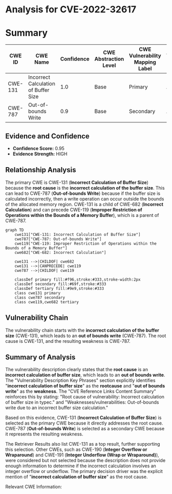 # Analysis for CVE-2022-32617

# Summary
| CWE ID | CWE Name | Confidence | CWE Abstraction Level | CWE Vulnerability Mapping Label | CWE-Vulnerability Mapping Notes |
|---|---|---|---|---|---|
| CWE-131 | Incorrect Calculation of Buffer Size | 1.0 | Base | Primary | Allowed |
| CWE-787 | Out-of-bounds Write | 0.9 | Base | Secondary | Allowed |

## Evidence and Confidence

*   **Confidence Score:** 0.95
*   **Evidence Strength:** HIGH

## Relationship Analysis
The primary CWE is CWE-131 (**Incorrect Calculation of Buffer Size**) because the **root cause** is the **incorrect calculation of the buffer size**. This can lead to CWE-787 (**Out-of-bounds Write**) because if the buffer size is calculated incorrectly, then a write operation can occur outside the bounds of the allocated memory region. CWE-131 is a child of CWE-682 (**Incorrect Calculation**) and can precede CWE-119 (**Improper Restriction of Operations within the Bounds of a Memory Buffer**), which is a parent of CWE-787.

```mermaid
graph TD
    cwe131["CWE-131: Incorrect Calculation of Buffer Size"]
    cwe787["CWE-787: Out-of-bounds Write"]
    cwe119["CWE-119: Improper Restriction of Operations within the Bounds of a Memory Buffer"]
    cwe682["CWE-682: Incorrect Calculation"]

    cwe131 -->|CHILDOF| cwe682
    cwe131 -->|CANPRECEDE| cwe119
    cwe787 -->|CHILDOF| cwe119
    
    classDef primary fill:#f96,stroke:#333,stroke-width:2px
    classDef secondary fill:#69f,stroke:#333
    classDef tertiary fill:#9e9,stroke:#333
    class cwe131 primary
    class cwe787 secondary
    class cwe119,cwe682 tertiary
```

## Vulnerability Chain
The vulnerability chain starts with the **incorrect calculation of the buffer size** (CWE-131), which leads to an **out of bounds write** (CWE-787). The root cause is CWE-131, and the resulting weakness is CWE-787.

## Summary of Analysis
The vulnerability description clearly states that the **root cause** is an **incorrect calculation of buffer size**, which leads to an **out of bounds write**.
The "Vulnerability Description Key Phrases" section explicitly identifies "**incorrect calculation of buffer size**" as the **rootcause** and "**out of bounds write**" as the **weakness**. The "CVE Reference Links Content Summary" reinforces this by stating: "Root cause of vulnerability: Incorrect calculation of buffer size in typec." and "Weaknesses/vulnerabilities: Out-of-bounds write due to an incorrect buffer size calculation."

Based on this evidence, CWE-131 (**Incorrect Calculation of Buffer Size**) is selected as the primary CWE because it directly addresses the root cause. CWE-787 (**Out-of-bounds Write**) is selected as a secondary CWE because it represents the resulting weakness.

The Retriever Results also list CWE-131 as a top result, further supporting this selection. Other CWEs, such as CWE-190 (**Integer Overflow or Wraparound**) and CWE-191 (**Integer Underflow (Wrap or Wraparound)**), were considered but not selected because the description does not provide enough information to determine if the incorrect calculation involves an integer overflow or underflow. The primary decision driver was the explicit mention of "**incorrect calculation of buffer size**" as the root cause.

Relevant CWE Information: